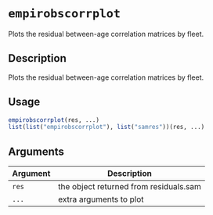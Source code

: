# `empirobscorrplot`

Plots the residual between-age correlation matrices by fleet.


## Description

Plots the residual between-age correlation matrices by fleet.


## Usage

```r
empirobscorrplot(res, ...)
list(list("empirobscorrplot"), list("samres"))(res, ...)
```


## Arguments

Argument      |Description
------------- |----------------
`res`     |     the object returned from residuals.sam
`...`     |     extra arguments to plot


